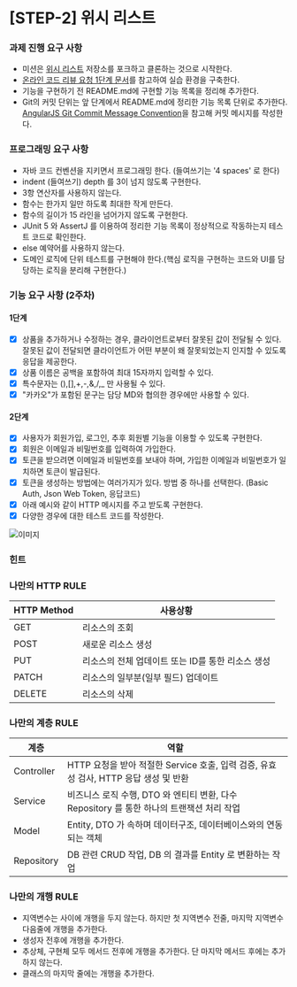 # [STEP-2] 위시 리스트

### 과제 진행 요구 사항

- 미션은 [위시 리스트](https://github.com/kakao-tech-campus-2nd-step2/spring-gift-wishlist) 저장소를 포크하고 클론하는 것으로 시작한다.
- [온라인 코드 리뷰 요청 1단계 문서](https://github.com/next-step/nextstep-docs/blob/master/codereview/review-step1.md)를 참고하여 실습 환경을
  구축한다.
- 기능을 구현하기 전 README.md에 구현할 기능 목록을 정리해 추가한다.
- Git의 커밋 단위는 앞 단계에서 README.md에 정리한 기능 목록 단위로
  추가한다. [AngularJS Git Commit Message Convention](https://gist.github.com/stephenparish/9941e89d80e2bc58a153)을 참고해 커밋
  메시지를 작성한다.

### 프로그래밍 요구 사항

- 자바 코드 컨벤션을 지키면서 프로그래밍 한다. (들여쓰기는 '4 spaces' 로 한다)
- indent (들여쓰기) depth 를 3이 넘지 않도록 구현한다.
- 3항 연산자를 사용하지 않는다.
- 함수는 한가지 일만 하도록 최대한 작게 만든다.
- 함수의 길이가 15 라인을 넘어가지 않도록 구현한다.
- JUnit 5 와 AssertJ 를 이용하여 정리한 기능 목록이 정상적으로 작동하는지 테스트 코드로 확인한다.
- else 예약어를 사용하지 않는다.
- 도메인 로직에 단위 테스트를 구현해야 한다.(핵심 로직을 구현하는 코드와 UI를 담당하는 로직을 분리해 구현한다.)

### 기능 요구 사항 (2주차)

#### 1단계
- [X] 상품을 추가하거나 수정하는 경우, 클라이언트로부터 잘못된 값이 전달될 수 있다. 잘못된 값이 전달되면 클라이언트가 어떤 부분이 왜 잘못되었는지 인지할 수 있도록 응답을 제공한다.
- [X] 상품 이름은 공백을 포함하여 최대 15자까지 입력할 수 있다.
- [X] 특수문자는 (),[],+,-,&,/,_ 만 사용될 수 있다.
- [X] "카카오"가 포함된 문구는 담당 MD와 협의한 경우에만 사용할 수 있다.

#### 2단계
- [X] 사용자가 회원가입, 로그인, 추후 회원별 기능을 이용할 수 있도록 구현한다.
- [X] 회원은 이메일과 비밀번호를 입력하여 가입한다.
- [X] 토큰을 받으려면 이메일과 비밀번호를 보내야 하며, 가입한 이메일과 비밀번호가 일치하면 토큰이 발급된다.
- [X] 토큰을 생성하는 방법에는 여러가지가 있다. 방법 중 하나를 선택한다. (Basic Auth, Json Web Token, 응답코드)
- [X] 아래 예시와 같이 HTTP 메시지를 주고 받도록 구현한다.
- [X] 다양한 경우에 대한 테스트 코드를 작성한다.

![이미지](https://github.com/yunjunghun0116/codetree-TILs/assets/76200940/13f047c0-d6b6-491e-827d-21dc46dd99bb)

### 힌트

### 나만의 HTTP RULE
| HTTP Method | 사용상황                          |
|-------------|-------------------------------|
| GET         | 리소스의 조회                       |
| POST        | 새로운 리소스 생성                    |
| PUT         | 리소스의 전체 업데이트 또는 ID를 통한 리소스 생성 |
| PATCH       | 리소스의 일부분(일부 필드) 업데이트          |
| DELETE      | 리소스의 삭제                       |

### 나만의 계층 RULE
| 계층         | 역할                                                          |
|------------|-------------------------------------------------------------|
| Controller | HTTP 요청을 받아 적절한 Service 호출, 입력 검증, 유효성 검사, HTTP 응답 생성 및 반환  |
| Service    | 비즈니스 로직 수행, DTO 와 엔티티 변환, 다수 Repository 를 통한 하나의 트랜잭션 처리 작업 |
| Model      | Entity, DTO 가 속하며 데이터구조, 데이터베이스와의 연동되는 객체                   |
| Repository | DB 관련 CRUD 작업, DB 의 결과를 Entity 로 변환하는 작업                    |

### 나만의 개행 RULE
- 지역변수는 사이에 개행을 두지 않는다. 하지만 첫 지역변수 전줄, 마지막 지역변수 다음줄에 개행을 추가한다.
- 생성자 전후에 개행을 추가한다.
- 추상체, 구현체 모두 메서드 전후에 개행을 추가한다. 단 마지막 메서드 후에는 추가하지 않는다.
- 클래스의 마지막 줄에는 개행을 추가한다.
